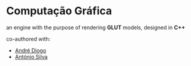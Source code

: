 # Computação Gráfica
an engine with the purpose of rendering **GLUT** models, designed in **C++**

co-authored with:
+ [André Diogo](https://github.com/Seriyin)
+ [António Silva](https://github.com/To-Silva)
